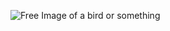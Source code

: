 ![Free Image of a bird or something](https://cdn.pixabay.com/photo/2022/02/23/18/08/kingfisher-7031148_960_720.jpg)
